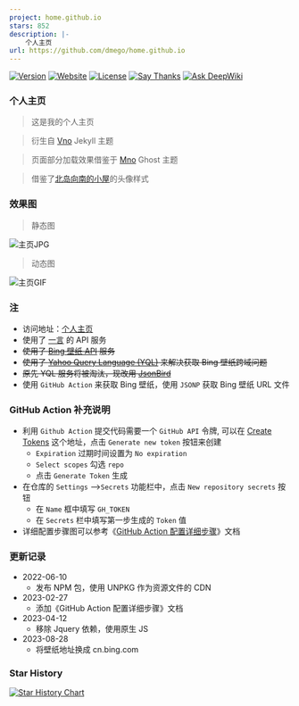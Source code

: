 ```yaml
---
project: home.github.io
stars: 852
description: |-
    个人主页
url: https://github.com/dmego/home.github.io
---
```


[![Version](https://img.shields.io/github/package-json/v/dmego/home.github.io)](https://www.npmjs.com/package/dmego-home-page)
[![Website](https://img.shields.io/website-up-down-green-red/http/i.dmego.cn.svg)](http://i.dmego.cn/)
[![License](https://img.shields.io/github/license/dmego/home.github.io.svg)](/LICENSE)
[![Say Thanks](https://img.shields.io/badge/Say-Thanks!-1EAEDB.svg)](https://saythanks.io/to/dmego)
[![Ask DeepWiki](https://deepwiki.com/badge.svg)](https://deepwiki.com/dmego/home.github.io)

### 个人主页

>这是我的个人主页

>衍生自 [Vno](https://github.com/onevcat/vno-jekyll) Jekyll 主题

>页面部分加载效果借鉴于 [Mno](https://github.com/mcc108/mno) Ghost 主题

>借鉴了[北岛向南的小屋](https://javef.github.io/)的头像样式

### 效果图

>静态图

![主页JPG](https://unpkg.com/dmego-home-page@latest/assets/img/home.jpg)

>动态图

![主页GIF](https://unpkg.com/dmego-home-page@latest/assets/img/home.gif)

### 注

- 访问地址：[个人主页](http://i.dmego.cn/)
- 使用了 [一言](http://hitokoto.cn/) 的 API 服务
- ~~使用了 [Bing 壁纸 API](https://github.com/xCss/bing/) 服务~~
- ~~使用了 [Yahoo Query Language (YQL)](https://developer.yahoo.com/yql/) 来解决获取 Bing 壁纸跨域问题~~
- ~~原先 YQL 服务将被淘汰，现改用 [JsonBird](https://bird.ioliu.cn/)~~
- 使用 `GitHub Action` 来获取 Bing 壁纸，使用 `JSONP` 获取 Bing 壁纸 URL 文件

### GitHub Action 补充说明

- 利用 `Github Action` 提交代码需要一个 `GitHub API` 令牌, 可以在 [Create Tokens](https://github.com/settings/tokens) 这个地址，点击 `Generate new token` 按钮来创建
  - `Expiration` 过期时间设置为 `No expiration`
  - `Select scopes` 勾选 `repo`
  - 点击 `Generate Token` 生成
- 在仓库的 `Settings` ——>`Secrets` 功能栏中，点击 `New repository secrets` 按钮
  -  在 `Name` 框中填写 `GH_TOKEN`
  - 在 `Secrets` 栏中填写第一步生成的 `Token` 值
- 详细配置步骤图可以参考《[GitHub Action 配置详细步骤](./ActionNotes.md)》文档

### 更新记录
- 2022-06-10
  - 发布 NPM 包，使用 UNPKG 作为资源文件的 CDN 
- 2023-02-27
  - 添加《GitHub Action 配置详细步骤》文档
- 2023-04-12
  - 移除 Jquery 依赖，使用原生 JS
- 2023-08-28
  - 将壁纸地址换成 cn.bing.com

### Star History

[![Star History Chart](https://api.star-history.com/svg?repos=dmego/home.github.io&type=Date)](https://star-history.com/#dmego/home.github.io&Date)



